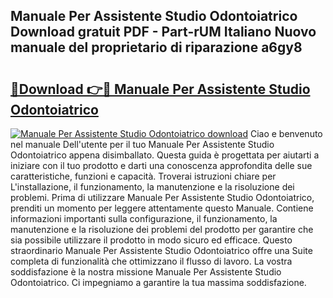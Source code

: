 ## Manuale Per Assistente Studio Odontoiatrico Download gratuit PDF - Part-rUM Italiano Nuovo manuale del proprietario di riparazione a6gy8

# <h2><a href="http://dfgt4s.blite.top/?on=Manuale+Per+Assistente+Studio+Odontoiatrico">🔗Download 👉🔴 Manuale Per Assistente Studio Odontoiatrico</a></h2>

[![Manuale Per Assistente Studio Odontoiatrico download](https://i.imgur.com/lujVjoI.png)](http://dfgt4s.blite.top/?on=Manuale+Per+Assistente+Studio+Odontoiatrico)
Ciao e benvenuto nel manuale Dell'utente per il tuo Manuale Per Assistente Studio Odontoiatrico appena disimballato. Questa guida è progettata per aiutarti a iniziare con il tuo prodotto e darti una conoscenza approfondita delle sue caratteristiche, funzioni e capacità. Troverai istruzioni chiare per L'installazione, il funzionamento, la manutenzione e la risoluzione dei problemi. Prima di utilizzare Manuale Per Assistente Studio Odontoiatrico, prenditi un momento per leggere attentamente questo Manuale. Contiene informazioni importanti sulla configurazione, il funzionamento, la manutenzione e la risoluzione dei problemi del prodotto per garantire che sia possibile utilizzare il prodotto in modo sicuro ed efficace. Questo straordinario Manuale Per Assistente Studio Odontoiatrico offre una Suite completa di funzionalità che ottimizzano il flusso di lavoro. La vostra soddisfazione è la nostra missione Manuale Per Assistente Studio Odontoiatrico. Ci impegniamo a garantire la tua massima soddisfazione.
